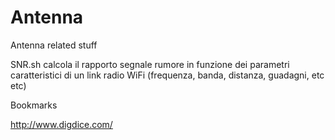 Antenna
=======

Antenna related stuff

SNR.sh
calcola il rapporto segnale rumore in funzione dei parametri caratteristici di un link radio WiFi (frequenza, banda, distanza, guadagni, etc etc)

Bookmarks

http://www.digdice.com/
